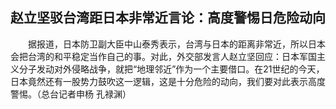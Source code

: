 ## 赵立坚驳台湾距日本非常近言论：高度警惕日危险动向
　　据报道，日本防卫副大臣中山泰秀表示，台湾与日本的距离非常近，所以日本会把台湾的和平稳定当作自己的事。对此，外交部发言人赵立坚回应：日本军国主义分子发动对外侵略战争，就把“地理邻近”作为一个主要借口。在21世纪的今天，日本竟然还有一股势力鼓吹这一逻辑，这是十分危险的动向，我们要对此表示高度警惕。（总台记者申杨 孔禄渊） 

